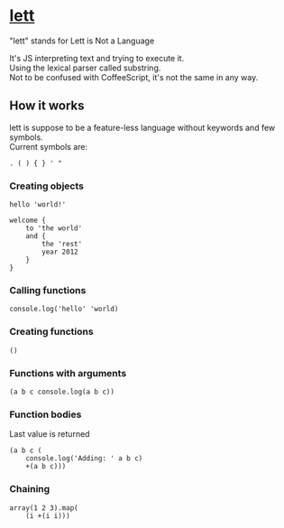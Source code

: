 [lett](http://eirikb.github.com/lett)
===

"lett" stands for Lett is Not a Language  
  
It's JS interpreting text and trying to execute it.  
Using the lexical parser called substring.  
Not to be confused with CoffeeScript, it's not the same in any way.

How it works
---

lett is suppose to be a feature-less language without keywords and few symbols.  
Current symbols are:

    . ( ) { } ' "


### Creating objects

    hello 'world!'

    welcome { 
        to 'the world'
        and {
            the 'rest'
            year 2012
        }
    } 

### Calling functions

    console.log('hello' 'world)

### Creating functions

    ()

### Functions with arguments

    (a b c console.log(a b c))

### Function bodies
Last value is returned

    (a b c (
        console.log('Adding: ' a b c)
        +(a b c)))
 
### Chaining

    array(1 2 3).map(
        (i +(i i)))
